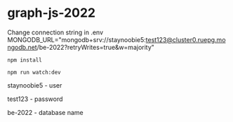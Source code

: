 # graph-js-2022

Change connection string in 
.env
MONGODB_URL="mongodb+srv://staynoobie5:test123@cluster0.ruepg.mongodb.net/be-2022?retryWrites=true&w=majority"

`npm install`

`npm run watch:dev`

staynoobie5 - user 

test123 - password

be-2022 - database name

